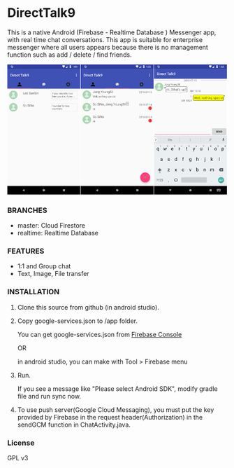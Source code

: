 # DirectTalk9 #
This is a native Android (Firebase - Realtime Database ) Messenger app, with real time chat conversations.
This app is suitable for enterprise messenger where all users appears because there is no management function such as add / delete / find friends.

![Screenshot](./Screenshot.png)

### BRANCHES ###
- master: Cloud Firestore
- realtime: Realtime Database

### FEATURES ###
- 1:1 and Group chat
- Text, Image, File transfer

### INSTALLATION ###
1. Clone this source from github (in android studio).
2. Copy google-services.json to /app folder.

   You can get google-services.json from [Firebase Console](https://support.google.com/firebase/answer/7015592?hl=en)
   
   OR
   
   in android studio, you can make with Tool > Firebase menu 
  
3. Run.
  
   If you see a message like "Please select Android SDK", modify gradle file and run sync now.


4. To use push server(Google Cloud Messaging), you must put the key provided by Firebase in the request header(Authorization) in the sendGCM function in ChatActivity.java.

### License ###
GPL v3